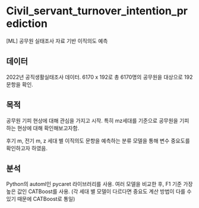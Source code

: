 # Civil_servant_turnover_intention_prediction
[ML] 공무원 실태조사 자료 기반 이직의도 예측

## 데이터

2022년 공직생활실태조사 데이터.
6170 x 192로 총 6170명의 공무원을 대상으로 192 문항을 확인.

## 목적

공무원 기피 현상에 대해 관심을 가지고 시작. 특히 mz세대를 기준으로 공무원을 기피하는 현상에 대해 확인해보고자함.

후기 m, 전기 m, z 세대 별 이직의도 문항을 예측하는 분류 모델을 통해 변수 중요도를 확인하고자 하였음.

## 분석

Python의 automl인 pycaret 라이브러리를 사용. 여러 모델을 비교한 후, F1 기준 가장 높은 값인 CATBoost를 사용.
(각 세대 별 모델이 다르다면 중요도 계산 방법이 다를 수 있기 때문에 CATBoost로 통일)

